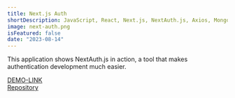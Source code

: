 ```yaml
---
title: Next.js Auth
shortDescription: JavaScript, React, Next.js, NextAuth.js, Axios, MongoDB
image: next-auth.png
isFeatured: false
date: "2023-08-14"
---
```


This application shows NextAuth.js in action, a tool that makes authentication development much easier.

[DEMO-LINK](https://nextjs-auth-chi.vercel.app/)  
[Repository](https://github.com/denysdev1/nextjs-auth)
